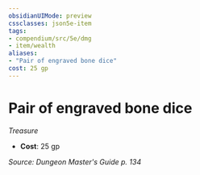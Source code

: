 ```yaml
---
obsidianUIMode: preview
cssclasses: json5e-item
tags:
- compendium/src/5e/dmg
- item/wealth
aliases: 
- "Pair of engraved bone dice"
cost: 25 gp
---
```

# Pair of engraved bone dice
*Treasure*  

- **Cost**: 25 gp

*Source: Dungeon Master's Guide p. 134*
